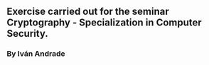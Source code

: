 ## Exercise carried out for the seminar Cryptography - Specialization in Computer Security.
### By Iván Andrade
